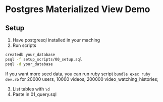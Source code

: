 # Postgres Materialized View Demo

## Setup

1. Have postgresql installed in your maching
2. Run scripts

  ```bash
  createdb your_database
  psql -f setup_scripts/00_setup.sql
  psql -d your_database
  ```

  If you want more seed data, you can run ruby script `bundle exec ruby dev.rb` for 20000 users, 10000 videos, 200000 video_watching_histories;

3. List tables with `\d`
4. Paste in 01_query.sql